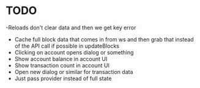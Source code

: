 # TODO

-Reloads don't clear data and then we get key error

- Cache full block data that comes in from ws and then grab that instead of the API call if possible in updateBlocks
- Clicking on account opens dialog or something
- Show account balance in account UI
- Show transaction count in account UI
- Open new dialog or similar for transaction data
- Just pass provider instead of full state
